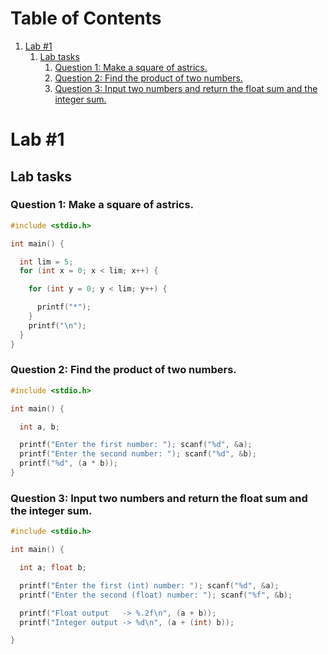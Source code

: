 
# Table of Contents

1.  [Lab #1](#orgbc0c073)
    1.  [Lab tasks](#orga5dca9d)
        1.  [Question 1: Make a square of astrics.](#orgc585fd1)
        2.  [Question 2: Find the product of two numbers.](#org49b1a5c)
        3.  [Question 3: Input two numbers and return the float sum and the integer sum.](#org992f715)


<a id="orgbc0c073"></a>

# Lab #1


<a id="orga5dca9d"></a>

## Lab tasks


<a id="orgc585fd1"></a>

### Question 1: Make a square of astrics.

```c    
#include <stdio.h>

int main() {

  int lim = 5;
  for (int x = 0; x < lim; x++) {

    for (int y = 0; y < lim; y++) {

      printf("*");
    }
    printf("\n");
  }
}
```

<a id="org49b1a5c"></a>

### Question 2: Find the product of two numbers.

```c
#include <stdio.h>

int main() {

  int a, b;

  printf("Enter the first number: "); scanf("%d", &a);
  printf("Enter the second number: "); scanf("%d", &b);
  printf("%d", (a * b));
}
```

<a id="org992f715"></a>

### Question 3: Input two numbers and return the float sum and the integer sum.

```c    
#include <stdio.h>

int main() {

  int a; float b;

  printf("Enter the first (int) number: "); scanf("%d", &a);
  printf("Enter the second (float) number: "); scanf("%f", &b);

  printf("Float output   -> %.2f\n", (a + b));
  printf("Integer output -> %d\n", (a + (int) b));

}
```
